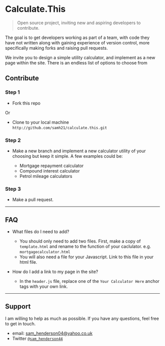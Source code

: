 # Calculate.This

> Open source project, inviting new and aspiring developers to contribute.

The goal is to get developers working as part of a team, with code they have not written along with gaining experience of version control, more specifically making forks and raising pull requests.

We invite you to design a simple utility calculator, and implement as a new page within the site. There is an endless list of options to choose from

## Contribute

### Step 1

- Fork this repo

Or

- Clone to your local machine `http://github.com/samh21/calculate.this.git`

### Step 2

- Make a new branch and implement a new calculator utility of your choosing but keep it simple. A few examples could be:

  - Mortgage repayment calculator
  - Compound interest calculator
  - Petrol mileage calculators

### Step 3

- Make a pull request.

---

## FAQ

- What files do I need to add?

  - You should only need to add two files.
    First, make a copy of `template.html` and rename to the function of your caclulator. e.g. `mortgagecalculator.html`
  - You will also need a file for your Javascript. Link to this file in your html file.

- How do I add a link to my page in the site?
  - In the `header.js` file, replace one of the `Your Calculator Here` anchor tags with your own link.

---

## Support

I am willing to help as much as possible. If you have any questions, feel free to get in touch.

- email: sam_henderson04@yahoo.co.uk
- Twitter <a href="http://twitter.com/sam_henderson44" target="_blank">`@sam_henderson44`</a>
